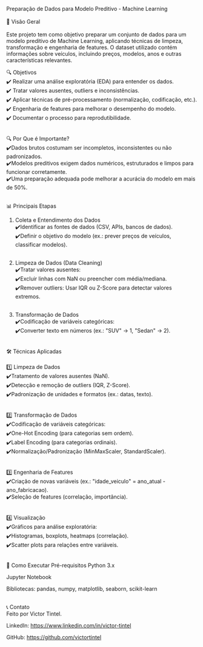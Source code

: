 Preparação de Dados para Modelo Preditivo - Machine Learning<br><br>
📌 Visão Geral<br><br>
Este projeto tem como objetivo preparar um conjunto de dados para um modelo preditivo de Machine Learning, aplicando técnicas de limpeza, transformação e engenharia de features. O dataset utilizado contém informações sobre veículos, incluindo preços, modelos, anos e outras características relevantes.

🔍 Objetivos<br>
✔️ Realizar uma análise exploratória (EDA) para entender os dados.<br>
✔️ Tratar valores ausentes, outliers e inconsistências.<br>
✔️ Aplicar técnicas de pré-processamento (normalização, codificação, etc.).<br>
✔️ Engenharia de features para melhorar o desempenho do modelo.<br>
✔️ Documentar o processo para reprodutibilidade.<br><br>

🔍 Por Que é Importante?<br>
✔️Dados brutos costumam ser incompletos, inconsistentes ou não padronizados.<br>
✔️Modelos preditivos exigem dados numéricos, estruturados e limpos para funcionar corretamente.<br>
✔️Uma preparação adequada pode melhorar a acurácia do modelo em mais de 50%.<br><br>

📊 Principais Etapas<br>
1. Coleta e Entendimento dos Dados<br>
✔️Identificar as fontes de dados (CSV, APIs, bancos de dados).<br>
✔️Definir o objetivo do modelo (ex.: prever preços de veículos, classificar modelos).<br><br>

2. Limpeza de Dados (Data Cleaning)<br>
✔️Tratar valores ausentes:<br>
✔️Excluir linhas com NaN ou preencher com média/mediana.<br>
✔️Remover outliers: Usar IQR ou Z-Score para detectar valores extremos.<br><br>

3. Transformação de Dados<br>
✔️Codificação de variáveis categóricas:<br>
✔️Converter texto em números (ex.: "SUV" → 1, "Sedan" → 2).<br><br>

🛠️ Técnicas Aplicadas<br><br>
1️⃣ Limpeza de Dados<br>
✔️Tratamento de valores ausentes (NaN).<br>
✔️Detecção e remoção de outliers (IQR, Z-Score).<br>
✔️Padronização de unidades e formatos (ex.: datas, texto).<br><br>

2️⃣ Transformação de Dados<br>
✔️Codificação de variáveis categóricas:<br>
✔️One-Hot Encoding (para categorias sem ordem).<br>
✔️Label Encoding (para categorias ordinais).<br>
✔️Normalização/Padronização (MinMaxScaler, StandardScaler).<br><br>

3️⃣ Engenharia de Features<br>
✔️Criação de novas variáveis (ex.: "idade_veiculo" = ano_atual - ano_fabricacao).<br>
✔️Seleção de features (correlação, importância).<br><br>

4️⃣ Visualização<br>
✔️Gráficos para análise exploratória:<br>
✔️Histogramas, boxplots, heatmaps (correlação).<br>
✔️Scatter plots para relações entre variáveis.<br><br>

🚀 Como Executar
Pré-requisitos
Python 3.x

Jupyter Notebook

Bibliotecas: pandas, numpy, matplotlib, seaborn, scikit-learn<br><br>

📞 Contato<br>
Feito por Victor Tintel.<br>

LinkedIn: https://www.linkedin.com/in/victor-tintel<br>

GitHub: https://github.com/victortintel<br>

